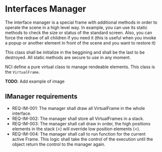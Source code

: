 # Interfaces Manager

The interface manager is a special frame with additional methods in order to operate the scene
in a high level way. In example, you can use its static methods to check the size or status
of the standard screen. Also, you can force the redraw of all children if you need it (this is
useful when you invoke a popup or another element in front of the scene and you want to restore
it)

This class shall be initialize in the beggining and shall be the last to be destroyed. All static
methods are secure to use in any moment.

NCI define a pure virtual class to manage rendeable elements. This class is the `VirtualFrame`.

**TODO**: Add example of image

## IManager requirements

* REQ-IM-001: The manager shall draw all VirtualFrame in the whole interface.
* REQ-IM-002: The manager shall store all VirtualFrames in a stack.
* REQ-IM-003: The manager shall call draw in order, the high positions elements in the
  stack (>) will override low position elements (<).
* REQ-IM-004: The manager shall call to run function for the current active Frame. This
  logic shall take the control of the execution until the object return the control to the manager again.